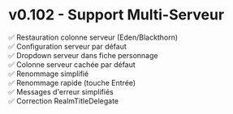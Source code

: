 # v0.102 - Support Multi-Serveur

✅ Restauration colonne serveur (Eden/Blackthorn)  
✅ Configuration serveur par défaut  
✅ Dropdown serveur dans fiche personnage  
✅ Colonne serveur cachée par défaut  
✅ Renommage simplifié  
✅ Renommage rapide (touche Entrée)  
✅ Messages d'erreur simplifiés  
✅ Correction RealmTitleDelegate  
